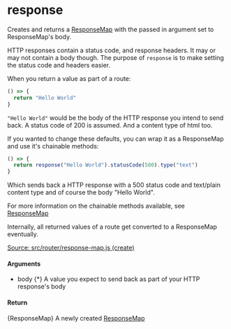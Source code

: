 # response 
Creates and returns a [ResponseMap](response-map.md) with the passed in argument set to ResponseMap's body.

HTTP responses contain a status code, and response headers. It may or may not contain a body though. The purpose of `response` is to make setting the status code and headers easier.

When you return a value as part of a route:
```js
() => {
  return "Hello World"
}
```

`"Hello World"` would be the body of the HTTP response you intend to send back. A status code of 200 is assumed. And a content type of html too.

If you wanted to change these defaults, you can wrap it as a ResponseMap and use it's chainable methods:
```js
() => {
  return response("Hello World").statusCode(500).type("text")
}
```
Which sends back a HTTP response with a 500 status code and text/plain content type and of course the body "Hello World".

For more information on the chainable methods available, see [ResponseMap](response-map.md)

Internally, all returned values of a route get converted to a ResponseMap eventually.

[Source: src/router/response-map.js (create)](../../src/router/response-map.js#L56)

#### Arguments
* body {*} A value you expect to send back as part of your HTTP response's body

#### Return
{ResponseMap} A newly created [ResponseMap](response-map.md)

